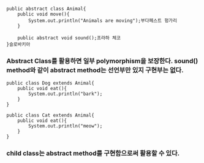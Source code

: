 ```
public abstract class Animal{
    public void move(){
        System.out.println("Animals are moving");부다페스트 헝가리
    }
    
    public abstract void sound();프라하 체코
}슬로바키아
```

### Abstract Class를 활용하면 일부 polymorphism을 보장한다. sound() method와 같이 abstract method는 선언부만 있지 구현부는 없다.

```
public class Dog extends Animal{
    public void eat(){
        System.out.println("bark");
    }
}

public class Cat extends Animal{
    public void eat(){
        System.out.println("meow");
    }
}
```

### child class는 abstract method를 구현함으로써 활용할 수 있다.